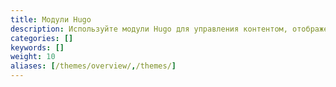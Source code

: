 ```yaml
---
title: Модули Hugo
description: Используйте модули Hugo для управления контентом, отображением и поведением вашего сайта.
categories: []
keywords: []
weight: 10
aliases: [/themes/overview/,/themes/]
---
```

